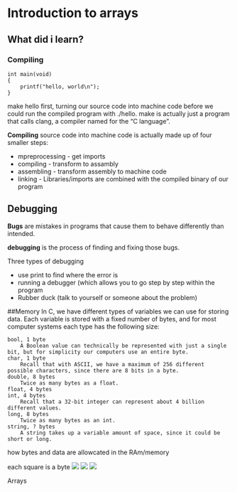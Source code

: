 # Introduction to arrays

## What did i learn?

### Compiling

```
int main(void)
{
    printf("hello, world\n");
}
```
make hello first, turning our source code into machine code before we could run the compiled program with ./hello.
make is actually just a program that calls clang, a compiler named for the “C language”.

**Compiling** source code into machine code is actually made up of four smaller steps:

- mpreprocessing - get imports
- compiling -  transform to assambly
- assembling - transform assembly to machine code
- linking - Libraries/imports are combined with the compiled binary of our program

## Debugging

**Bugs** are mistakes in programs that cause them to behave differently than intended. 

**debugging** is the process of finding and fixing those bugs.

Three types of debugging 
- use print to find where the error is
- running a debugger (which allows you to go step by step within the program
- Rubber duck (talk to yourself or someone about the problem)

##Memory
In C, we have different types of variables we can use for storing data. Each variable is stored with a fixed number of bytes, and for most computer systems each type has the following size:

    bool, 1 byte
        A Boolean value can technically be represented with just a single bit, but for simplicity our computers use an entire byte.
    char, 1 byte
        Recall that with ASCII, we have a maximum of 256 different possible characters, since there are 8 bits in a byte.
    double, 8 bytes
        Twice as many bytes as a float.
    float, 4 bytes
    int, 4 bytes
        Recall that a 32-bit integer can represent about 4 billion different values.
    long, 8 bytes
        Twice as many bytes as an int.
    string, ? bytes
        A string takes up a variable amount of space, since it could be short or long.

how bytes and data are allowcated in the RAm/memory

each square is a byte
<img src = "https://cs50.harvard.edu/x/2022/notes/2/ram.png">
<img src = "https://cs50.harvard.edu/x/2022/notes/2/scores.png">
<img src = "https://cs50.harvard.edu/x/2022/notes/2/binary.png">

Arrays


